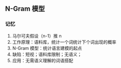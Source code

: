 ## N-Gram 模型

### 记忆

1. 马尔可夫假设（n-1）推 n
2. 工作原理：语料库，统计一个词统计下个词出现的概率
3. N-Gram 模型：统计语言建模的起点
4. 缺陷：短视；语料库限制；无语义；
5. 应用：无需语义理解的词语搭配
